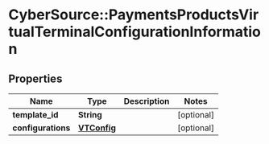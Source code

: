 # CyberSource::PaymentsProductsVirtualTerminalConfigurationInformation

## Properties
Name | Type | Description | Notes
------------ | ------------- | ------------- | -------------
**template_id** | **String** |  | [optional] 
**configurations** | [**VTConfig**](VTConfig.md) |  | [optional] 


